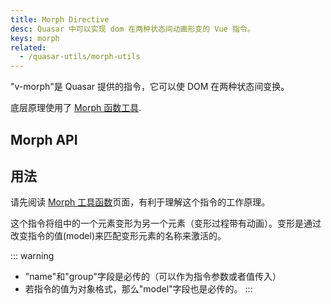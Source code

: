 ```yaml
---
title: Morph Directive
desc: Quasar 中可以实现 dom 在两种状态间动画形变的 Vue 指令。
keys: morph
related:
  - /quasar-utils/morph-utils
---
```


"v-morph"是 Quasar 提供的指令，它可以使 DOM 在两种状态间变换。

底层原理使用了 [Morph 函数工具](/quasar-utils/morph-utils).

## Morph API

<doc-api file="Morph" />

## 用法

请先阅读 [Morph 工具函数](/quasar-utils/morph-utils)页面，有利于理解这个指令的工作原理。

这个指令将组中的一个元素变形为另一个元素（变形过程带有动画）。变形是通过改变指令的值(model)来匹配变形元素的名称来激活的。

::: warning
* "name"和"group"字段是必传的（可以作为指令参数或者值传入）
* 若指令的值为对象格式，那么"model"字段也是必传的。
:::

<doc-example title="一组内多个元素形变" file="Morph/BasicGroup" />

<doc-example title="从一个按钮行形变为卡片" file="Morph/Card" />
